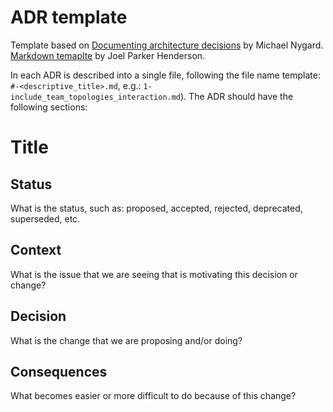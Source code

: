 # ADR template

Template based on [Documenting architecture decisions](https://web.archive.org/web/20200129074448/http://thinkrelevance.com/blog/2011/11/15/documenting-architecture-decisions) by Michael Nygard. [Markdown temaplte](https://github.com/joelparkerhenderson/architecture_decision_record/blob/master/adr_template_by_michael_nygard.md) by Joel Parker Henderson.

In each ADR is described into a single file, following the file name template: ```#-<descriptive_title>.md```, e.g.: ```1-include_team_topologies_interaction.md```). The ADR should have the following sections:

# Title

## Status

What is the status, such as: proposed, accepted, rejected, deprecated, superseded, etc.

## Context

What is the issue that we are seeing that is motivating this decision or change?

## Decision

What is the change that we are proposing and/or doing?

## Consequences

What becomes easier or more difficult to do because of this change?
